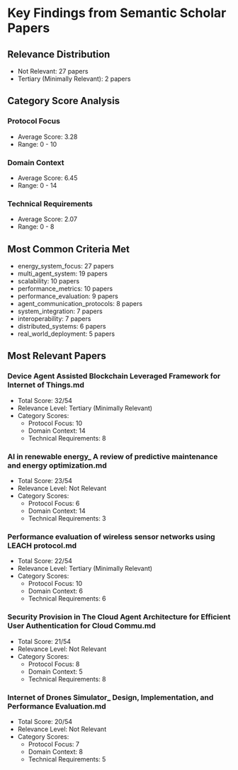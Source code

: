 # Key Findings from Semantic Scholar Papers

## Relevance Distribution
- Not Relevant: 27 papers
- Tertiary (Minimally Relevant): 2 papers

## Category Score Analysis
### Protocol Focus
- Average Score: 3.28
- Range: 0 - 10

### Domain Context
- Average Score: 6.45
- Range: 0 - 14

### Technical Requirements
- Average Score: 2.07
- Range: 0 - 8

## Most Common Criteria Met
- energy_system_focus: 27 papers
- multi_agent_system: 19 papers
- scalability: 10 papers
- performance_metrics: 10 papers
- performance_evaluation: 9 papers
- agent_communication_protocols: 8 papers
- system_integration: 7 papers
- interoperability: 7 papers
- distributed_systems: 6 papers
- real_world_deployment: 5 papers

## Most Relevant Papers
### Device Agent Assisted Blockchain Leveraged Framework for Internet of Things.md
- Total Score: 32/54
- Relevance Level: Tertiary (Minimally Relevant)
- Category Scores:
  - Protocol Focus: 10
  - Domain Context: 14
  - Technical Requirements: 8

### AI in renewable energy_ A review of predictive maintenance and energy optimization.md
- Total Score: 23/54
- Relevance Level: Not Relevant
- Category Scores:
  - Protocol Focus: 6
  - Domain Context: 14
  - Technical Requirements: 3

### Performance evaluation of wireless sensor networks using LEACH protocol.md
- Total Score: 22/54
- Relevance Level: Tertiary (Minimally Relevant)
- Category Scores:
  - Protocol Focus: 10
  - Domain Context: 6
  - Technical Requirements: 6

### Security Provision in The Cloud Agent Architecture for Efficient User Authentication for Cloud Commu.md
- Total Score: 21/54
- Relevance Level: Not Relevant
- Category Scores:
  - Protocol Focus: 8
  - Domain Context: 5
  - Technical Requirements: 8

### Internet of Drones Simulator_ Design, Implementation, and Performance Evaluation.md
- Total Score: 20/54
- Relevance Level: Not Relevant
- Category Scores:
  - Protocol Focus: 7
  - Domain Context: 8
  - Technical Requirements: 5

